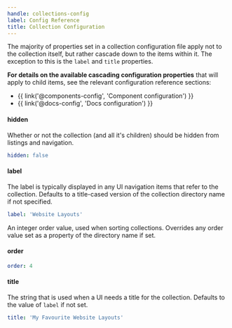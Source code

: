 ```yaml
---
handle: collections-config
label: Config Reference
title: Collection Configuration
---
```


The majority of properties set in a collection configuration file apply not to the collection itself, but rather cascade down to the items within it. The exception to this is the `label` and `title` properties.

**For details on the available cascading configuration properties** that will apply to  child items, see the relevant configuration reference sections:

* {{ link('@components-config', 'Component configuration') }}
* {{ link('@docs-config', 'Docs configuration') }}

#### hidden

Whether or not the collection (and all it's children) should be hidden from listings and navigation.

```yaml
hidden: false
```

#### label

The label is typically displayed in any UI navigation items that refer to the collection. Defaults to a title-cased version of the collection directory name if not specified.

```yaml
label: 'Website Layouts'
```

An integer order value, used when sorting collections. Overrides any order value set as a property of the directory name if set.

#### order

```yaml
order: 4
```

#### title

The string that is used when a UI needs a title for the collection. Defaults to the value of `label` if not set.

```yaml
title: 'My Favourite Website Layouts'
```
